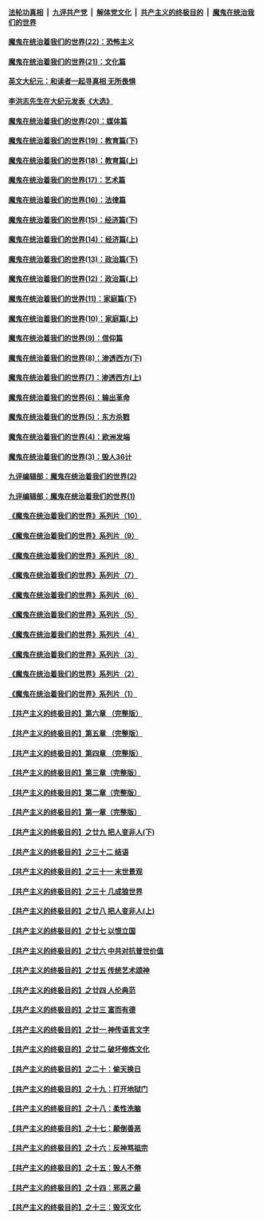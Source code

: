 ####  [法轮功真相](../../../../basic/blob/master/README.md?t=01312131) &nbsp;|&nbsp; [九评共产党](../../../../9ping.md/blob/master/README.md?t=01312131) &nbsp;|&nbsp; [解体党文化](../../../../jtdwh.md/blob/master/README.md?t=01312131)  &nbsp;|&nbsp; [共产主义的终极目的](../../../../gczydzjmd.md/blob/master/README.md?t=01312131) &nbsp;|&nbsp; [魔鬼在统治我们的世界](../../../../mgztzwmdsj.md/blob/master/README.md?t=01312131) 

#### [魔鬼在统治着我们的世界(22)：恐怖主义](../pages/nsc422/n10614727.md?t=01312131) 

#### [魔鬼在统治着我们的世界(21)：文化篇](../pages/nsc422/n10597706.md?t=01312131) 

#### [英文大纪元：和读者一起寻真相 无所畏惧](../pages/nsc422/n12542027.md?t=01312131) 

#### [李洪志先生在大纪元发表《大选》](../pages/nsc422/n12534746.md?t=01312131) 

#### [魔鬼在统治着我们的世界(20)：媒体篇](../pages/nsc422/n10586579.md?t=01312131) 

#### [魔鬼在统治着我们的世界(19)：教育篇(下)](../pages/nsc422/n10564808.md?t=01312131) 

#### [魔鬼在统治着我们的世界(18)：教育篇(上)](../pages/nsc422/n10526970.md?t=01312131) 

#### [魔鬼在统治着我们的世界(17)：艺术篇](../pages/nsc422/n10499093.md?t=01312131) 

#### [魔鬼在统治着我们的世界(16)：法律篇](../pages/nsc422/n10485969.md?t=01312131) 

#### [魔鬼在统治着我们的世界(15)：经济篇(下)](../pages/nsc422/n10469975.md?t=01312131) 

#### [魔鬼在统治着我们的世界(14)：经济篇(上)](../pages/nsc422/n10457370.md?t=01312131) 

#### [魔鬼在统治着我们的世界(13)：政治篇(下)](../pages/nsc422/n10448270.md?t=01312131) 

#### [魔鬼在统治着我们的世界(12)：政治篇(上)](../pages/nsc422/n10444576.md?t=01312131) 

#### [魔鬼在统治着我们的世界(11)：家庭篇(下)](../pages/nsc422/n10440961.md?t=01312131) 

#### [魔鬼在统治着我们的世界(10)：家庭篇(上)](../pages/nsc422/n10435448.md?t=01312131) 

#### [魔鬼在统治着我们的世界(9)：信仰篇](../pages/nsc422/n10432159.md?t=01312131) 

#### [魔鬼在统治着我们的世界(8)：渗透西方(下)](../pages/nsc422/n10429603.md?t=01312131) 

#### [魔鬼在统治着我们的世界(7)：渗透西方(上)](../pages/nsc422/n10426013.md?t=01312131) 

#### [魔鬼在统治着我们的世界(6)：输出革命](../pages/nsc422/n10421536.md?t=01312131) 

#### [魔鬼在统治着我们的世界(5)：东方杀戮](../pages/nsc422/n10417707.md?t=01312131) 

#### [魔鬼在统治着我们的世界(4)：欧洲发端](../pages/nsc422/n10414890.md?t=01312131) 

#### [魔鬼在统治着我们的世界(3)：毁人36计](../pages/nsc422/n10411583.md?t=01312131) 

#### [九评编辑部：魔鬼在统治着我们的世界(2)](../pages/nsc422/n10410036.md?t=01312131) 

#### [九评编辑部：魔鬼在统治着我们的世界(1)](../pages/nsc422/n10406825.md?t=01312131) 

#### [《魔鬼在统治着我们的世界》系列片（10）](../pages/nsc422/n12292670.md?t=01312131) 

#### [《魔鬼在统治着我们的世界》系列片（9）](../pages/nsc422/n12290859.md?t=01312131) 

#### [《魔鬼在统治着我们的世界》系列片（8）](../pages/nsc422/n12287445.md?t=01312131) 

#### [《魔鬼在统治着我们的世界》系列片（7）](../pages/nsc422/n12283425.md?t=01312131) 

#### [《魔鬼在统治着我们的世界》系列片（6）](../pages/nsc422/n12282314.md?t=01312131) 

#### [《魔鬼在统治着我们的世界》系列片（5）](../pages/nsc422/n12281419.md?t=01312131) 

#### [《魔鬼在统治着我们的世界》系列片（4）](../pages/nsc422/n12274024.md?t=01312131) 

#### [《魔鬼在统治着我们的世界》系列片（3）](../pages/nsc422/n12271322.md?t=01312131) 

#### [《魔鬼在统治着我们的世界》系列片（2）](../pages/nsc422/n12269049.md?t=01312131) 

#### [《魔鬼在统治着我们的世界》系列片（1）](../pages/nsc422/n12267575.md?t=01312131) 

#### [【共产主义的终极目的】第六章 （完整版）](../pages/nsc422/n11428913.md?t=01312131) 

#### [【共产主义的终极目的】第五章 （完整版）](../pages/nsc422/n11428912.md?t=01312131) 

#### [【共产主义的终极目的】第四章 （完整版）](../pages/nsc422/n11428907.md?t=01312131) 

#### [【共产主义的终极目的】第三章（完整版）](../pages/nsc422/n11428848.md?t=01312131) 

#### [【共产主义的终极目的】第二章（完整版）](../pages/nsc422/n11428831.md?t=01312131) 

#### [【共产主义的终极目的】第一章（完整版）](../pages/nsc422/n11417651.md?t=01312131) 

#### [【共产主义的终极目的】之廿九 把人变非人(下)](../pages/nsc422/n11344140.md?t=01312131) 

#### [【共产主义的终极目的】之三十二 结语](../pages/nsc422/n11360535.md?t=01312131) 

#### [【共产主义的终极目的】之三十一 末世景观](../pages/nsc422/n11351129.md?t=01312131) 

#### [【共产主义的终极目的】之三十 几成狼世界](../pages/nsc422/n11348280.md?t=01312131) 

#### [【共产主义的终极目的】之廿八 把人变非人(上)](../pages/nsc422/n11340492.md?t=01312131) 

#### [【共产主义的终极目的】之廿七 以恨立国](../pages/nsc422/n11336944.md?t=01312131) 

#### [【共产主义的终极目的】之廿六 中共对抗普世价值](../pages/nsc422/n11324785.md?t=01312131) 

#### [【共产主义的终极目的】之廿五 传统艺术颂神](../pages/nsc422/n11296396.md?t=01312131) 

#### [【共产主义的终极目的】之廿四 人伦典范](../pages/nsc422/n11296397.md?t=01312131) 

#### [【共产主义的终极目的】之廿三 富而有德](../pages/nsc422/n11283598.md?t=01312131) 

#### [【共产主义的终极目的】之廿一 神传语言文字](../pages/nsc422/n11263265.md?t=01312131) 

#### [【共产主义的终极目的】之廿二 破坏修炼文化](../pages/nsc422/n11245728.md?t=01312131) 

#### [【共产主义的终极目的】之二十：偷天换日](../pages/nsc422/n11238846.md?t=01312131) 

#### [【共产主义的终极目的】之十九：打开地狱门](../pages/nsc422/n11206376.md?t=01312131) 

#### [【共产主义的终极目的】之十八：柔性洗脑](../pages/nsc422/n11199994.md?t=01312131) 

#### [【共产主义的终极目的】之十七：颠倒善恶](../pages/nsc422/n11179782.md?t=01312131) 

#### [【共产主义的终极目的】之十六：反神骂祖宗](../pages/nsc422/n11166798.md?t=01312131) 

#### [【共产主义的终极目的】之十五：毁人不倦](../pages/nsc422/n11166792.md?t=01312131) 

#### [【共产主义的终极目的】之十四：邪恶之最](../pages/nsc422/n11150249.md?t=01312131) 

#### [【共产主义的终极目的】之十三：毁灭文化](../pages/nsc422/n11135227.md?t=01312131) 

